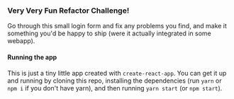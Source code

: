 ### Very Very Fun Refactor Challenge!

Go through this small login form and fix any problems you find, and make it something you'd be happy to ship (were it actually integrated in some webapp). 

#### Running the app

This is just a tiny little app created with `create-react-app`. You can get it up and running by cloning this repo, installing the dependencies (run `yarn` or `npm i` if you don't have yarn), and then running `yarn start` (or `npm start`).

